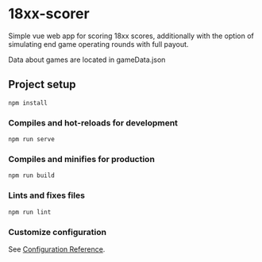 # 18xx-scorer

Simple vue web app for scoring 18xx scores, additionally with the option of 
simulating end game operating rounds with full payout. 

Data about games are located in gameData.json

## Project setup
```
npm install
```

### Compiles and hot-reloads for development
```
npm run serve
```

### Compiles and minifies for production
```
npm run build
```

### Lints and fixes files
```
npm run lint
```

### Customize configuration
See [Configuration Reference](https://cli.vuejs.org/config/).
